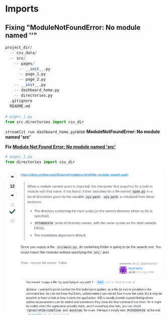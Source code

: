 # Imports

## Fixing "ModuleNotFoundError: No module named '<src>'"

```py
project_dir/
  -- csv_data/
  -- src/
    -- pages/
      -- __init__.py
      -- page_1.py
      -- page_2.py
    -- __init__.py
    -- dashboard_home.py
    -- directories.py
  .gitignore
  README.md

# pages_1.py
from src.directories import csv_dir
```

`streamlit run dashboard_home.py`raise **ModuleNotFoundError: No module named 'src'**

**Fix [Module Not Found Error: No module named 'src'](https://stackoverflow.com/questions/57078689/module-not-found-error-no-module-named-src)**

```py
# pages_1.py
from directories import csv_dir
```

![](../assets/2023-06-08-01-47-21-2023-06-08-01-36-46-image.png)
